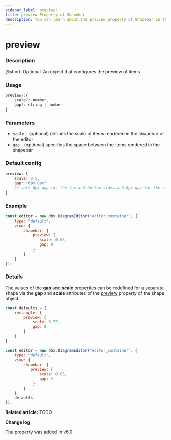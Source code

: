 ```yaml
---
sidebar_label: preview!!
title: preview Property of Shapebar
description: You can learn about the preview property of Shapebar in the documentation of the DHTMLX JavaScript Diagram library. Browse developer guides and API reference, try out code examples and live demos, and download a free 30-day evaluation version of DHTMLX Diagram.
---
```


# preview

### Description

@short: Optional. An object that configures the preview of items

### Usage

~~~js
preview?:{
    scale?: number,
    gap?: string | number
}
~~~

### Parameters

- `scale` - (optional) defines the scale of items rendered in the shapebar of the editor
- `gap` - (optional) specifies the space between the items rendered in the shapebar

### Default config

~~~js
preview: {
    scale: 0.5,
    gap: "6px 8px"
    // sets 6px gap for the top and bottom sides and 8px gap for the right and left sides
}
~~~

### Example

~~~js
const editor = new dhx.DiagramEditor("editor_container", {
    type: "default",
    view: {
        shapebar: {
            preview: {
               scale: 0.65,
               gap: 8
            }
        }
    }
});
~~~

### Details

The values of the **gap** and **scale** properties can be redefined for a separate shape via the **gap** and **scale** attributes of the [preview](../../../../../shapes/configuration_properties/#properties-specific-for-the-default-mode) property of the shape object:

~~~js
const defaults = {
    rectangle: {
        preview: {
            scale: 0.72, 
            gap: 8
        }
    }
}
 
const editor = new dhx.DiagramEditor("editor_container", {
    type: "default",
    view: {
        shapebar: {
           preview: {
               scale: 0.65,
               gap: 2
            }
        }
    },
    defaults        
});
~~~

**Related article:** TODO

**Change log**: 

The property was added in v6.0